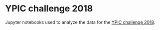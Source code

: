 YPIC challenge 2018
===================

Jupyter notebooks used to analyze the data for the [YPIC challenge 2018](http://eupa.org/ypic/the-challenge/).
